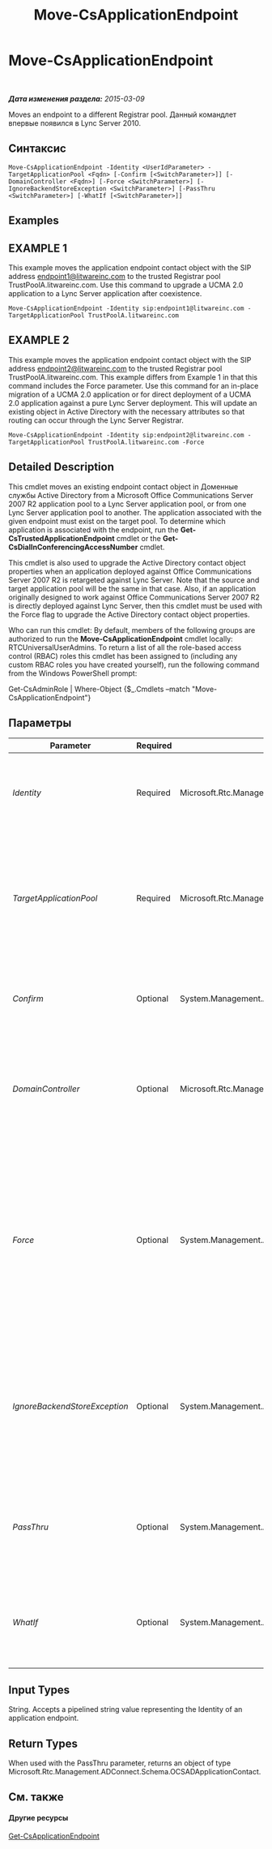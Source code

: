 ﻿---
title: Move-CsApplicationEndpoint
TOCTitle: Move-CsApplicationEndpoint
ms:assetid: 0f5a5b7a-aca5-4672-b712-d47683e28caf
ms:mtpsurl: https://technet.microsoft.com/ru-ru/library/Gg398188(v=OCS.15)
ms:contentKeyID: 49308950
ms.date: 05/19/2016
mtps_version: v=OCS.15
ms.translationtype: HT
---

# Move-CsApplicationEndpoint

 

_**Дата изменения раздела:** 2015-03-09_

Moves an endpoint to a different Registrar pool. Данный командлет впервые появился в Lync Server 2010.

## Синтаксис

    Move-CsApplicationEndpoint -Identity <UserIdParameter> -TargetApplicationPool <Fqdn> [-Confirm [<SwitchParameter>]] [-DomainController <Fqdn>] [-Force <SwitchParameter>] [-IgnoreBackendStoreException <SwitchParameter>] [-PassThru <SwitchParameter>] [-WhatIf [<SwitchParameter>]]

## Examples

## EXAMPLE 1

This example moves the application endpoint contact object with the SIP address endpoint1@litwareinc.com to the trusted Registrar pool TrustPoolA.litwareinc.com. Use this command to upgrade a UCMA 2.0 application to a Lync Server application after coexistence.

    Move-CsApplicationEndpoint -Identity sip:endpoint1@litwareinc.com -TargetApplicationPool TrustPoolA.litwareinc.com

## EXAMPLE 2

This example moves the application endpoint contact object with the SIP address endpoint2@litwareinc.com to the trusted Registrar pool TrustPoolA.litwareinc.com. This example differs from Example 1 in that this command includes the Force parameter. Use this command for an in-place migration of a UCMA 2.0 application or for direct deployment of a UCMA 2.0 application against a pure Lync Server deployment. This will update an existing object in Active Directory with the necessary attributes so that routing can occur through the Lync Server Registrar.

    Move-CsApplicationEndpoint -Identity sip:endpoint2@litwareinc.com -TargetApplicationPool TrustPoolA.litwareinc.com -Force

## Detailed Description

This cmdlet moves an existing endpoint contact object in Доменные службы Active Directory from a Microsoft Office Communications Server 2007 R2 application pool to a Lync Server application pool, or from one Lync Server application pool to another. The application associated with the given endpoint must exist on the target pool. To determine which application is associated with the endpoint, run the **Get-CsTrustedApplicationEndpoint** cmdlet or the **Get-CsDialInConferencingAccessNumber** cmdlet.

This cmdlet is also used to upgrade the Active Directory contact object properties when an application deployed against Office Communications Server 2007 R2 is retargeted against Lync Server. Note that the source and target application pool will be the same in that case. Also, if an application originally designed to work against Office Communications Server 2007 R2 is directly deployed against Lync Server, then this cmdlet must be used with the Force flag to upgrade the Active Directory contact object properties.

Who can run this cmdlet: By default, members of the following groups are authorized to run the **Move-CsApplicationEndpoint** cmdlet locally: RTCUniversalUserAdmins. To return a list of all the role-based access control (RBAC) roles this cmdlet has been assigned to (including any custom RBAC roles you have created yourself), run the following command from the Windows PowerShell prompt:

Get-CsAdminRole | Where-Object {$\_.Cmdlets –match "Move-CsApplicationEndpoint"}

## Параметры


<table>
<colgroup>
<col style="width: 25%" />
<col style="width: 25%" />
<col style="width: 25%" />
<col style="width: 25%" />
</colgroup>
<thead>
<tr class="header">
<th>Parameter</th>
<th>Required</th>
<th>Type</th>
<th>Description</th>
</tr>
</thead>
<tbody>
<tr class="odd">
<td><p><em>Identity</em></p></td>
<td><p>Required</p></td>
<td><p>Microsoft.Rtc.Management.AD.UserIdParameter</p></td>
<td><p>The SIP address or distinguished name (DN) of the endpoint contact you want to move.</p></td>
</tr>
<tr class="even">
<td><p><em>TargetApplicationPool</em></p></td>
<td><p>Required</p></td>
<td><p>Microsoft.Rtc.Management.Deploy.Fqdn</p></td>
<td><p>The fully qualified domain name (FQDN) of the pool to which the endpoint is moving. The target pool must have a Registrar service dependency.</p></td>
</tr>
<tr class="odd">
<td><p><em>Confirm</em></p></td>
<td><p>Optional</p></td>
<td><p>System.Management.Automation.SwitchParameter</p></td>
<td><p>Запрашивает подтверждение перед выполнением команды.</p></td>
</tr>
<tr class="even">
<td><p><em>DomainController</em></p></td>
<td><p>Optional</p></td>
<td><p>Microsoft.Rtc.Management.Deploy.Fqdn</p></td>
<td><p>Allows you to specify a domain controller. If no domain controller is specified, the first available will be used.</p></td>
</tr>
<tr class="odd">
<td><p><em>Force</em></p></td>
<td><p>Optional</p></td>
<td><p>System.Management.Automation.SwitchParameter</p></td>
<td><p>This flag is required if you are moving a Microsoft Unified Communications Managed API (UCMA) 2.0 contact object to the same pool but on a Lync Server deployment. This will force routing to occur through the Lync Server Registrar.</p></td>
</tr>
<tr class="even">
<td><p><em>IgnoreBackendStoreException</em></p></td>
<td><p>Optional</p></td>
<td><p>System.Management.Automation.SwitchParameter</p></td>
<td><p>When present, instructs the computer to ignore any errors that might occur with the backend database and attempt to move the application endpoint despite those errors.</p></td>
</tr>
<tr class="odd">
<td><p><em>PassThru</em></p></td>
<td><p>Optional</p></td>
<td><p>System.Management.Automation.SwitchParameter</p></td>
<td><p>Specifying this parameter will return the application endpoint object after the object has been moved.</p></td>
</tr>
<tr class="even">
<td><p><em>WhatIf</em></p></td>
<td><p>Optional</p></td>
<td><p>System.Management.Automation.SwitchParameter</p></td>
<td><p>Описывает, что произойдет при выполнении команды без реального выполнения команды.</p></td>
</tr>
</tbody>
</table>


## Input Types

String. Accepts a pipelined string value representing the Identity of an application endpoint.

## Return Types

When used with the PassThru parameter, returns an object of type Microsoft.Rtc.Management.ADConnect.Schema.OCSADApplicationContact.

## См. также

#### Другие ресурсы

[Get-CsApplicationEndpoint](get-csapplicationendpoint.md)

